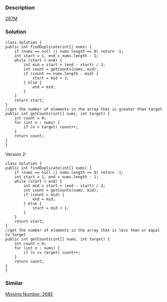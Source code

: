 ### Description
[287M](https://leetcode.com/problems/find-the-duplicate-number/description/)

### Solution

    class Solution {
    public int findDuplicate(int[] nums) {
        if (nums == null || nums.length == 0) return -1;
        int start = 1, end = nums.length - 1;
        while (start < end) {
            int mid = start + (end - start) / 2;
            int count = getCounts(nums, mid);
            if (count >= nums.length - mid) {
                start = mid + 1;
            } else {
                end = mid;
            }
        }
        return start;
    }
    //get the number of elements in the array that is greater than target
    public int getCounts(int[] nums, int target) {
        int count = 0;
        for (int n : nums) {
            if (n > target) count++;
        }
        return count;
    }
    }
    
Version 2:

    class Solution {
    public int findDuplicate(int[] nums) {
        if (nums == null || nums.length == 0) return -1;
        int start = 1, end = nums.length - 1;
        while (start < end) {
            int mid = start + (end - start) / 2;
            int count = getCounts(nums, mid);
            if (count > mid) {
                end = mid;
            } else {
                start = mid + 1;
            }
        }
        return start;
    }
    //get the number of elements in the array that is less than or equal to target
    public int getCounts(int[] nums, int target) {
        int count = 0;
        for (int n : nums) {
            if (n <= target) count++;
        }
        return count;
    }
    }

### Similar
[Missing Number: 268E](https://leetcode.com/problems/missing-number/description/)
